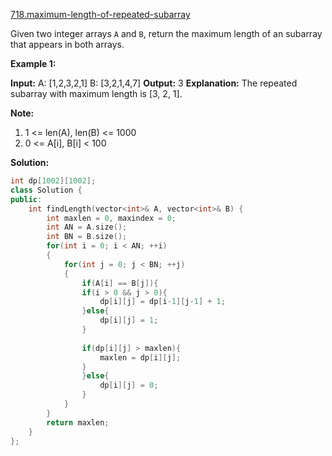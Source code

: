 [718.maximum-length-of-repeated-subarray](https://leetcode.com/problems/maximum-length-of-repeated-subarray/)  

Given two integer arrays `A` and `B`, return the maximum length of an subarray that appears in both arrays.

**Example 1:**

**Input:**
A: \[1,2,3,2,1\]
B: \[3,2,1,4,7\]
**Output:** 3
**Explanation:** 
The repeated subarray with maximum length is \[3, 2, 1\].

**Note:**

1.  1 <= len(A), len(B) <= 1000
2.  0 <= A\[i\], B\[i\] < 100  



**Solution:**  

```cpp
int dp[1002][1002];
class Solution {
public:
    int findLength(vector<int>& A, vector<int>& B) {
        int maxlen = 0, maxindex = 0;
        int AN = A.size();
        int BN = B.size();
        for(int i = 0; i < AN; ++i)
        {
            for(int j = 0; j < BN; ++j)
            {
                if(A[i] == B[j]){  
                if(i > 0 && j > 0){  
                    dp[i][j] = dp[i-1][j-1] + 1;  
                }else{  
                    dp[i][j] = 1;  
                }  
                  
                if(dp[i][j] > maxlen){
                    maxlen = dp[i][j];  
                }  
                }else{  
                    dp[i][j] = 0;  
                }  
            }
        }
        return maxlen;
    }
};
```
      